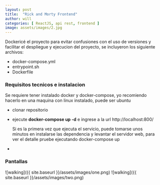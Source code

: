 ```yaml
---
layout: post
title:  "Rick and Morty Frontend"
author: will
categories: [ ReactJS, api rest, frontend ]
image: assets/images/2.jpg
---
```


Dockericé el proyecto para evitar confusiones con el uso de versiones y facilitar el despliegue y ejecucion del proyecto, se incluyeron los siguiente archivos:
* docker-compose.yml
* entrypoint.sh
* Dockerfile

### Requisitos tecnicos e instalacion
Se requiere tener instalado docker y docker-compose, yo recomiendo hacerlo en una maquina con linux instalado, puede ser ubuntu
* clonar repositorio
* ejecute **docker-compose up -d** e ingrese a la url http://localhost:800/

   Si es la primera vez que ejecuta el servicio, puede tomarse unos minutos en instalarse las dependencia y levantar el servidor web, para ver el detalle pruebe ejecutando docker-compose up
*
### Pantallas

![walking]({{ site.baseurl }}/assets/images/one.png)
![walking]({{ site.baseurl }}/assets/images/two.png)


